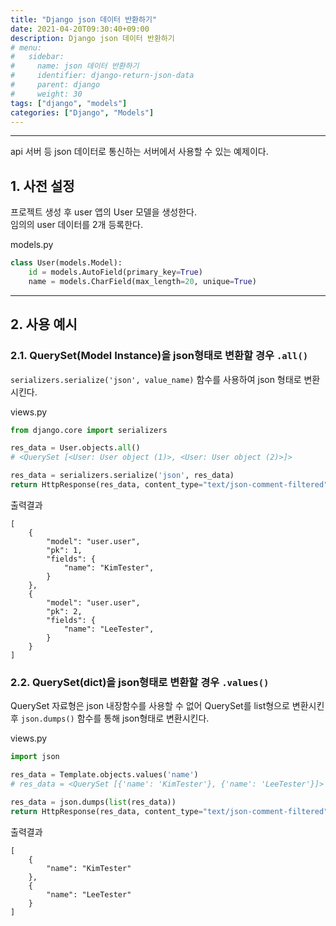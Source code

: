 ```yaml
---
title: "Django json 데이터 반환하기"
date: 2021-04-20T09:30:40+09:00
description: Django json 데이터 반환하기
# menu:
#   sidebar:
#     name: json 데이터 반환하기
#     identifier: django-return-json-data
#     parent: django
#     weight: 30
tags: ["django", "models"]
categories: ["Django", "Models"]
---
```



---

api 서버 등 json 데이터로 통신하는 서버에서 사용할 수 있는 예제이다.

## 1. 사전 설정

프로젝트 생성 후 user 앱의 User 모델을 생성한다.  
임의의 user 데이터를 2개 등록한다.

models.py
```python
class User(models.Model):
    id = models.AutoField(primary_key=True)
    name = models.CharField(max_length=20, unique=True)
```


---

## 2. 사용 예시

### 2.1. QuerySet(Model Instance)을 json형태로 변환할 경우 `.all()`

`serializers.serialize('json', value_name)` 함수를 사용하여 json 형태로 변환시킨다.

views.py
```python
from django.core import serializers

res_data = User.objects.all()
# <QuerySet [<User: User object (1)>, <User: User object (2)>]>

res_data = serializers.serialize('json', res_data)
return HttpResponse(res_data, content_type="text/json-comment-filtered")
```

출력결과

```text
[
    {
        "model": "user.user",
        "pk": 1,
        "fields": {
            "name": "KimTester",
        }
    },
    {
        "model": "user.user",
        "pk": 2,
        "fields": {
            "name": "LeeTester",
        }
    }
]
```

### 2.2. QuerySet(dict)을  json형태로 변환할 경우 `.values()`

QuerySet 자료형은 json 내장함수를 사용할 수 없어 QuerySet를 list형으로 변환시킨후 `json.dumps()` 함수를 통해 json형태로 변환시킨다.

views.py
```python
import json

res_data = Template.objects.values('name')
# res_data = <QuerySet [{'name': 'KimTester'}, {'name': 'LeeTester'}]>

res_data = json.dumps(list(res_data))
return HttpResponse(res_data, content_type="text/json-comment-filtered")
```

출력결과

```text
[
    {
        "name": "KimTester"
    },
    {
        "name": "LeeTester"
    }
]
```
